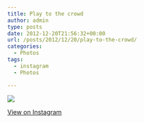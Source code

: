 ```yaml
---
title: Play to the crowd
author: admin
type: posts
date: 2012-12-20T21:56:32+00:00
url: /posts/2012/12/20/play-to-the-crowd/
categories:
  - Photos
tags:
  - instagram
  - Photos

---
```

![][1]

<p class="view-instagram">
  <a href="http://instagr.am/p/TeWU5dKllI/">View on Instagram</a>
</p>

 [1]: http://lobban.org/wordpress//HLIC/0e7aa4707bf103fc7ce2f782561994cd.jpg